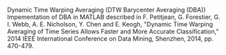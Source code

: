 Dynamic Time Warping Averaging (DTW Barycenter Averaging (DBA))
Impementation of DBA in MATLAB described in F. Petitjean, G. Forestier, G. I. Webb, A. E. Nicholson, Y. Chen and E. Keogh, "Dynamic Time Warping Averaging of Time Series Allows Faster and More Accurate Classification," 2014 IEEE International Conference on Data Mining, Shenzhen, 2014, pp. 470-479.
